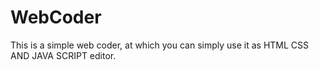 # WebCoder
This is a simple web coder, at which you can simply use it as HTML CSS AND JAVA SCRIPT editor.

